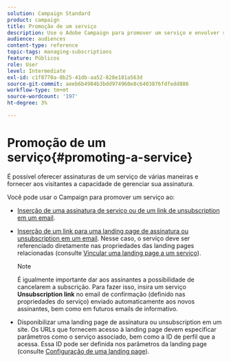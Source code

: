 ```yaml
---
solution: Campaign Standard
product: campaign
title: Promoção de um serviço
description: Use o Adobe Campaign para promover um serviço e envolver seus clientes por meio de landing pages dedicadas, emails ou diretamente do seu site.
audience: audiences
content-type: reference
topic-tags: managing-subscriptions
feature: Públicos
role: User
level: Intermediate
exl-id: c1f8770a-8b25-41db-aa52-828e181a563d
source-git-commit: aeeb6b4984b3bdd974960e8c6403876fdfedd886
workflow-type: tm+mt
source-wordcount: '197'
ht-degree: 3%

---
```


# Promoção de um serviço{#promoting-a-service}

É possível oferecer assinaturas de um serviço de várias maneiras e fornecer aos visitantes a capacidade de gerenciar sua assinatura.

Você pode usar o Campaign para promover um serviço ao:

* [Inserção de uma assinatura de serviço ou de um link de unsubscription em um email](../../designing/using/links.md#inserting-a-link).

* [Inserção de um link para uma landing page de assinatura ou unsubscription em um email](../../designing/using/links.md). Nesse caso, o serviço deve ser referenciado diretamente nas propriedades das landing pages relacionadas (consulte [Vincular uma landing page a um serviço](../../channels/using/configuring-landing-page.md#linking-a-landing-page-to-a-service)).

   >[!NOTE]
   >
   >É igualmente importante dar aos assinantes a possibilidade de cancelarem a subscrição. Para fazer isso, insira um serviço <b>Unsubscription link</b> no email de confirmação (definido nas propriedades do serviço) enviado automaticamente aos novos assinantes, bem como em futuros emails de informativo.

* Disponibilizar uma landing page de assinatura ou unsubscription em um site. Os URLs que fornecem acesso à landing page devem especificar parâmetros como o serviço associado, bem como a ID de perfil que a acessa. Essa ID pode ser definida nos parâmetros da landing page (consulte [Configuração de uma landing page](../../channels/using/configuring-landing-page.md)).
